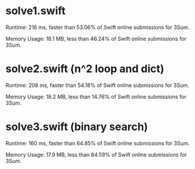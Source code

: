 # solve1.swift

Runtime: 216 ms, faster than 53.06% of Swift online submissions for 3Sum.

Memory Usage: 18.1 MB, less than 46.24% of Swift online submissions for 3Sum.

# solve2.swift (n^2 loop and dict)

Runtime: 208 ms, faster than 54.18% of Swift online submissions for 3Sum.

Memory Usage: 18.2 MB, less than 14.76% of Swift online submissions for 3Sum.

# solve3.swift (binary search)

Runtime: 160 ms, faster than 64.85% of Swift online submissions for 3Sum.

Memory Usage: 17.9 MB, less than 84.59% of Swift online submissions for 3Sum.
